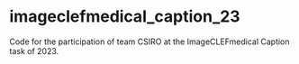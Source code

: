# imageclefmedical_caption_23
Code for the participation of team CSIRO at the ImageCLEFmedical Caption task of 2023.
